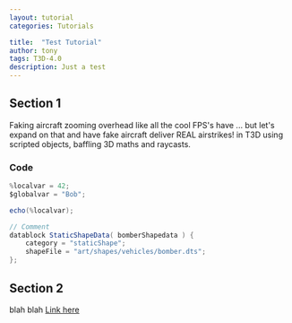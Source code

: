 ```yaml
---
layout: tutorial
categories: Tutorials

title:  "Test Tutorial"
author: tony
tags: T3D-4.0
description: Just a test
---
```


## Section 1

Faking aircraft zooming overhead like all the cool FPS's have ... but let's expand on that and have fake aircraft deliver REAL airstrikes! in T3D using scripted objects, baffling 3D maths and raycasts.

### Code

```cs
%localvar = 42;
$globalvar = "Bob";

echo(%localvar);

// Comment
datablock StaticShapeData( bomberShapedata ) {
    category = "staticShape";
    shapeFile = "art/shapes/vehicles/bomber.dts";
};
```

## Section 2

blah blah [Link here](https://google.com)